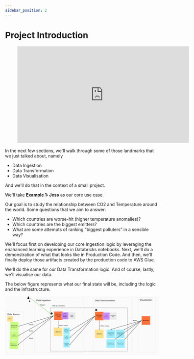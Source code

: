 ```yaml
---
sidebar_position: 2
---
```



# Project Introduction

<div style={{textAlign: 'center'}}>

<figure class="video-container">
    <iframe width="560" height="315" src="https://www.youtube.com/embed/vn0H4klq-as" title="YouTube video player" frameborder="0" allow="accelerometer; autoplay; clipboard-write; encrypted-media; gyroscope; picture-in-picture" allowfullscreen></iframe>
</figure>
</div>





In the next few sections, we'll walk through some of those landmarks that we just talked about, namely
* Data Ingestion
* Data Transformation
* Data Visualisation

And we'll do that in the context of a small project.

We'll take **Example 1: Jess** as our core use case.

Our goal is to study the relationship between CO2 and Temperature around the world. Some questions that we aim to answer:
* Which countries are worse-hit (higher temperature anomalies)?
* Which countries are the biggest emitters?
* What are some attempts of ranking “biggest polluters” in a sensible way?


We'll focus first on developing our core Ingestion logic by leveraging the enahanced learning experience in Databricks notebooks. Next, we'll do a demonstration of what that looks like in Production Code. And then, we'll finally deploy those artifacts created by the production code to AWS Glue.

We'll do the same for our Data Transformation logic. And of course, lastly, we'll visualise our data.

The below figure represents what our final state will be, including the logic and the infrastructure.


<div style={{textAlign: 'center'}}>

![project-structure-navi.png](./assets/project-structure-navi.png)

</div>
